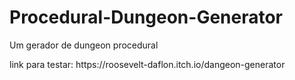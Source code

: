 # Procedural-Dungeon-Generator
Um gerador de dungeon procedural
<div>link para testar: https://roosevelt-daflon.itch.io/dangeon-generator</div>
